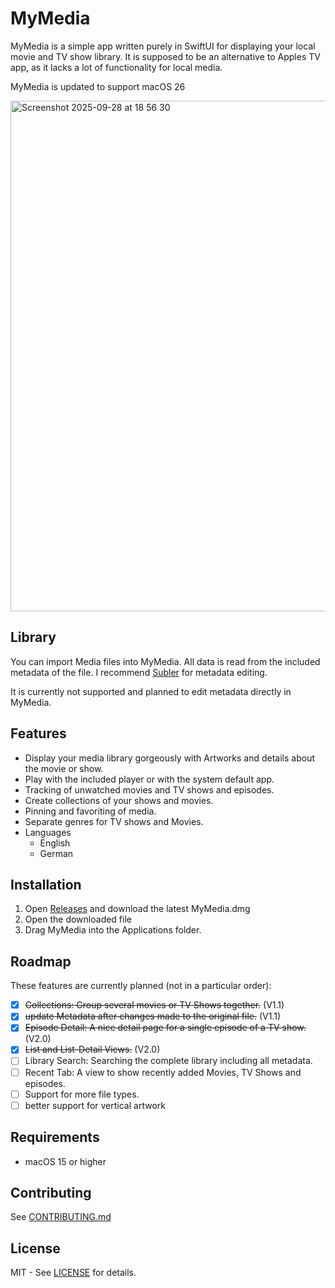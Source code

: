 # MyMedia
MyMedia is a simple app written purely in SwiftUI for displaying your local movie and TV show library.
It is supposed to be an alternative to Apples TV app, as it lacks a lot of functionality for local media.

MyMedia is updated to support macOS 26

<img width="1397" height="817" alt="Screenshot 2025-09-28 at 18 56 30" src="https://github.com/user-attachments/assets/9ebf1f01-fa7b-47cf-939c-e990b1395fe8" />

## Library 
You can import Media files into MyMedia. All data is read from the included metadata of the file.
I recommend [Subler](https://github.com/SublerApp/Subler) for metadata editing.

It is currently not supported and planned to edit metadata directly in MyMedia.

## Features
 - Display your media library gorgeously with Artworks and details about the movie or show.
 - Play with the included player or with the system default app.
 - Tracking of unwatched movies and TV shows and episodes.
 - Create collections of your shows and movies.
 - Pinning and favoriting of media.
 - Separate genres for TV shows and Movies.
 - Languages
    - English
    - German

## Installation
 1. Open [Releases](https://github.com/photangralenphie/MyMedia/releases/) and download the latest MyMedia.dmg
 2. Open the downloaded file
 3. Drag MyMedia into the Applications folder.

## Roadmap
These features are currently planned (not in a particular order):
 - [x] ~~Collections: Group several movies or TV Shows together.~~ (V1.1)
 - [x] ~~update Metadata after changes made to the original file.~~ (V1.1)
 - [x] ~~Episode Detail: A nice detail page for a single episode of a TV show.~~ (V2.0)
 - [x] ~~List and List-Detail Views.~~ (V2.0)
 - [ ] Library Search: Searching the complete library including all metadata.
 - [ ] Recent Tab: A view to show recently added Movies, TV Shows and episodes.
 - [ ] Support for more file types.
 - [ ] better support for vertical artwork

## Requirements
 - macOS 15 or higher

## Contributing
See [CONTRIBUTING.md](CONTRIBUTING.md)

## License
MIT - See [LICENSE](LICENSE) for details.
